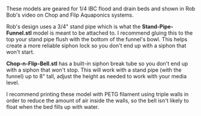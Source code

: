 These models are geared for 1/4 IBC flood and drain beds and shown in Rob Bob's video on Chop and Flip Aquaponics systems.

Rob's design uses a 3/4" stand pipe which is what the **Stand-Pipe-Funnel.stl** model is meant to be attached to. I recommend gluing this to the top your stand pipe flush with the bottom of the funnel's bowl. This helps create a more reliable siphon lock so you don't end up with a siphon that won't start.

**Chop-n-Flip-Bell.stl** has a built-in siphon break tube so you don't end up with a siphon that won't stop. This will work with a stand pipe (with the funnel) up to 8" tall, adjust the height as needed to work with your media level.

I recommend printing these model with PETG filament using triple walls in order to reduce the amount of air inside the walls, so the bell isn't likely to float when the bed fills up with water.
